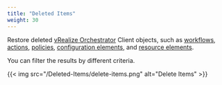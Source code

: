 ```yaml
---
title: "Deleted Items"
weight: 30
---
```


Restore deleted [vRealize Orchestrator](https://www.vmware.com/products/vrealize-orchestrator.html) Client objects, such as [workflows](/Library/Worflows/), [actions](/Library/Actions/), [policies](/Library/Policies/), [configuration elements](/Assets/Configurations/), and [resource elements](/Assets/Resources/).

You can filter the results by different criteria.


{{< img src="/Deleted-Items/delete-items.png" alt="Delete Items" >}}